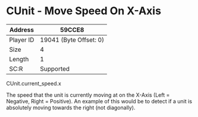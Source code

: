 #  CUnit - Move Speed On X-Axis
Address   | 59CCE8
----------|-------------
Player ID | 19041 (Byte Offset: 0)
Size 	  | 4
Length 	  | 1
SC:R      | Supported

CUnit.current_speed.x

The speed that the unit is currently moving at on the X-Axis (Left = Negative, Right = Positive). An example of this would be to detect if a unit is absolutely moving towards the right (not diagonally).
